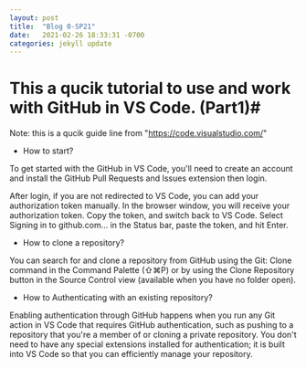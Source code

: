 ```yaml
---
layout: post
title:  "Blog 0-SP21"
date:   2021-02-26 18:33:31 -0700
categories: jekyll update
---
```



# This a qucik tutorial to use and work with GitHub in VS Code. (Part1)#
Note: this is a qucik guide line from "https://code.visualstudio.com/"

- How to start?

To get started with the GitHub in VS Code, you'll need to create an account and install the GitHub Pull Requests and Issues extension then login. 

After login, if you are not redirected to VS Code, you can add your authorization token manually. In the browser window, you will receive your authorization token. Copy the token, and switch back to VS Code. Select Signing in to github.com... in the Status bar, paste the token, and hit Enter.

- How to clone a repository?

You can search for and clone a repository from GitHub using the Git: Clone command in the Command Palette (⇧⌘P) or by using the Clone Repository button in the Source Control view (available when you have no folder open).

- How to Authenticating with an existing repository?

Enabling authentication through GitHub happens when you run any Git action in VS Code that requires GitHub authentication, such as pushing to a repository that you're a member of or cloning a private repository. You don't need to have any special extensions installed for authentication; it is built into VS Code so that you can efficiently manage your repository.

